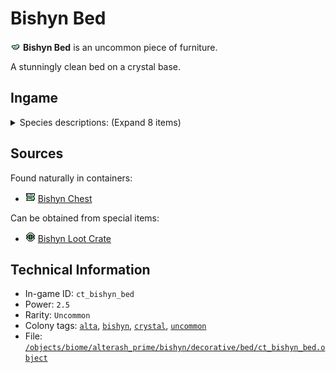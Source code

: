 # Bishyn Bed

<img src="https://raw.githubusercontent.com/Ceterai/Enternia/main/objects/biome/alterash_prime/bishyn/decorative/bed/icon.png" alt="Bishyn Bed icon" loading="lazy" height="16px" width="auto" /> **Bishyn Bed** is an uncommon piece of furniture.

A stunningly clean bed on a crystal base.

## Ingame

<details markdown="1"><summary>Species descriptions: (Expand 8 items)</summary>

- Alta: In actuality refined bishyn is harmless, so sleeping on a bed like this one shouldn't cause any issues.
- Apex: I refuse to sleep here. These crystals are poisonous.
- Avian: A nice crystal bed.
- Floran: Floran don't sssleep on the toxic crystalsss.
- Glitch: Disappointed. Why someone spent so much valuable crystals to build a bed?
- Human: Some kind of sturdy crystal bed.
- Hylotl: A deceptively attractive bed.
- Novakid: A tough lookin' bed.

</details>

## Sources

Found naturally in containers:

- <img src="https://raw.githubusercontent.com/Ceterai/Enternia/main/objects/biome/alterash_prime/bishyn/decorative/chest/icon.png" alt="Bishyn Chest icon" loading="lazy" height="16px" width="auto" /> [Bishyn Chest](https://ceterai.github.io/MyEnternia/Wiki/BishynChest)

Can be obtained from special items:

- <img src="https://raw.githubusercontent.com/Ceterai/Enternia/main/items/active/alta/loot/biome/ct_bishyn_loot.png" alt="Bishyn Loot Crate icon" loading="lazy" height="16px" width="auto" /> [Bishyn Loot Crate](https://ceterai.github.io/MyEnternia/Wiki/BishynLootCrate)

## Technical Information

- In-game ID: `ct_bishyn_bed`
- Power: `2.5`
- Rarity: `Uncommon`
- Colony tags: [`alta`](https://ceterai.github.io/MyEnternia/Wiki/Tags/Alta), [`bishyn`](https://ceterai.github.io/MyEnternia/Wiki/Tags/Bishyn), [`crystal`](https://ceterai.github.io/MyEnternia/Wiki/Tags/Crystal), [`uncommon`](https://ceterai.github.io/MyEnternia/Wiki/Tags/Uncommon)
- File: [`/objects/biome/alterash_prime/bishyn/decorative/bed/ct_bishyn_bed.object`](https://github.com/Ceterai/Enternia/blob/main/objects/biome/alterash_prime/bishyn/decorative/bed/ct_bishyn_bed.object)
